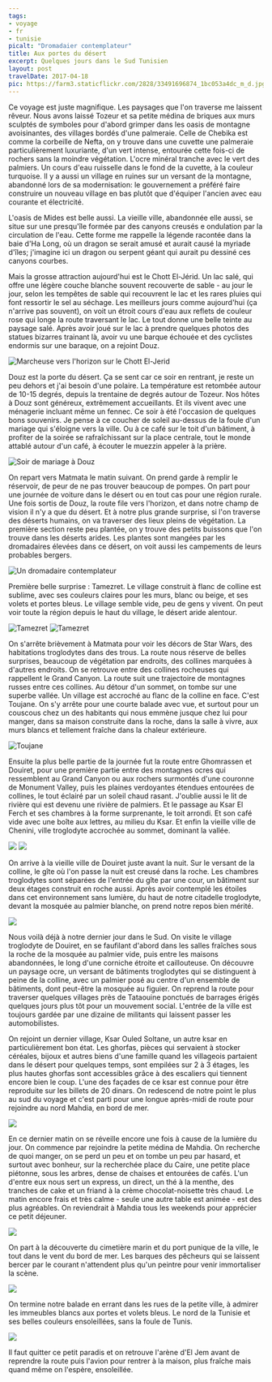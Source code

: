 ```yaml
---
tags:
- voyage
- fr
- tunisie
picalt: "Dromadaier contemplateur"
title: Aux portes du désert
excerpt: Quelques jours dans le Sud Tunisien
layout: post
travelDate: 2017-04-18
pic: https://farm3.staticflickr.com/2828/33491696874_1bc053a4dc_m_d.jpg
---
```


Ce voyage est juste magnifique. Les paysages que l'on traverse me laissent rêveur. Nous avons laissé Tozeur et sa petite médina de briques aux murs sculptés de symboles pour d'abord grimper dans les oasis de montagne avoisinantes, des villages bordés d'une palmeraie. Celle de Chebika est comme la corbeille de Nefta, on y trouve dans une cuvette une palmeraie particulièrement luxuriante, d'un vert intense, entourée cette fois-ci de rochers sans la moindre végétation. L'ocre minéral tranche avec le vert des palmiers. Un cours d'eau ruisselle dans le fond de la cuvette, à la couleur turquoise. Il y a aussi un village en ruines sur un versant de la montagne, abandonné lors de sa modernisation: le gouvernement a préféré faire construire un nouveau village en bas plutôt que d'équiper l'ancien avec eau courante et électricité.



L'oasis de Mides est belle aussi. La vieille ville, abandonnée elle aussi, se situe sur une presqu'île formée par des canyons creusés e ondulation par la circulation de l'eau. Cette forme me rappelle la légende racontée dans la baie d'Ha Long, où un dragon se serait amusé et aurait causé la myriade d'îles; j'imagine ici un dragon ou serpent géant qui aurait pu dessiné ces canyons courbes.



Mais la grosse attraction aujourd'hui est le Chott El-Jérid. Un lac salé, qui offre une légère couche blanche souvent recouverte de sable - au jour le jour, selon les tempêtes de sable qui recouvrent le lac et les rares pluies qui font ressortir le sel au séchage. Les meilleurs jours comme aujourd'hui (ça n'arrive pas souvent), on voit un étroit cours d'eau aux reflets de couleur rose qui longe la route traversant le lac. Le tout donne une belle teinte au paysage salé.
Après avoir joué sur le lac à prendre quelques photos des statues bizarres trainant là, avoir vu une barque échouée et des cyclistes endormis sur une baraque, on a rejoint Douz.

![](https://farm5.staticflickr.com/4168/34262424510_1b47e48298_k_d.jpg "Marcheuse vers l'horizon sur le Chott El-Jerid")

Douz est la porte du désert. Ça se sent car ce soir en rentrant, je reste un peu dehors et j'ai besoin d'une polaire. La température est retombée autour de 10-15 degrés, depuis la trentaine de degrés autour de Tozeur.
Nos hôtes à Douz sont généreux, extrêmement accueillants. Et ils vivent avec une ménagerie incluant même un fennec.
Ce soir à été l'occasion de quelques bons souvenirs. Je pense à ce coucher de soleil au-dessus de la foule d'un mariage qui s'éloigne vers la ville. Ou à ce café sur le toit d'un bâtiment, à profiter de la soirée se rafraîchissant sur la place centrale, tout le monde attablé autour d'un café, à écouter le muezzin appeler à la prière.

![](https://farm5.staticflickr.com/4176/34517147521_17ce0e74df_z_d.jpg "Soir de mariage à Douz")

On repart vers Matmata le matin suivant. On prend garde à remplir le réservoir, de peur de ne pas trouver beaucoup de pompes. On part pour une journée de voiture dans le désert ou en tout cas pour une région rurale. Une fois sortis de Douz, la route file vers l'horizon, et dans notre champ de vision il n'y a que du désert.
Et à notre plus grande surprise, si l'on traverse des déserts humains, on va traverser des lieux pleins de végétation. La première section reste peu plantée, on y trouve des petits buissons que l'on trouve dans les déserts arides. Les plantes sont mangées par les dromadaires élevées dans ce désert, on voit aussi les campements de leurs probables bergers.

![](https://farm3.staticflickr.com/2828/33491696874_a90760b259_k_d.jpg "Un dromadaire contemplateur")

Première belle surprise : Tamezret. Le village construit à flanc de colline est sublime, avec ses couleurs claires pour les murs, blanc ou beige, et ses volets et portes bleus. Le village semble vide, peu de gens y vivent. On peut voir toute la région depuis le haut du village, le désert aride alentour.

![](https://farm5.staticflickr.com/4168/33995431910_59cff5e77f_z_d.jpg "Tamezret") ![](https://farm3.staticflickr.com/2892/33569709593_708b36b2c5_z_d.jpg "Tamezret")

On s'arrête brièvement à Matmata pour voir les décors de Star Wars, des habitations troglodytes dans des trous.
La route nous réserve de belles surprises, beaucoup de végétation par endroits, des collines marquées à d'autres endroits.
On se retrouve entre des collines rocheuses qui rappellent le Grand Canyon. La route suit une trajectoire de montagnes russes entre ces collines. Au détour d'un sommet, on tombe sur une superbe vallée. Un village est accroché au flanc de la colline en face. C'est Toujane. On s'y arrête pour une courte balade avec vue, et surtout pour un couscous chez un des habitants qui nous emmène jusque chez lui pour manger, dans sa maison construite dans la roche, dans la salle à vivre, aux murs blancs et tellement fraîche dans la chaleur extérieure.

![](https://farm3.staticflickr.com/2851/34363916415_fe66d24a7b_k_d.jpg "Toujane")

Ensuite la plus belle partie de la journée fut la route entre Ghomrassen et Douiret, pour une première partie entre des montagnes ocres qui ressemblent au Grand Canyon ou aux rochers surmontés d'une couronne de Monument Valley, puis les plaines verdoyantes étendues entourées de collines, le tout éclairé par un soleil chaud rasant. J'oublie aussi le lit de rivière qui est devenu une rivière de palmiers. Et le passage au Ksar El Ferch et ses chambres à la forme surprenante, le toit arrondi. Et son café vide avec une boîte aux lettres, au milieu du Ksar. Et enfin la vieille ville de Chenini, ville troglodyte accrochée au sommet, dominant la vallée.

![](https://farm5.staticflickr.com/4188/33505718193_0029fb8c16_k_d.jpg "")
![](https://farm3.staticflickr.com/2859/34184769731_c25c86d949_k_d.jpg "")

On arrive à la vieille ville de Douiret juste avant la nuit. Sur le versant de la colline, le gîte où l'on passe la nuit est creusé dans la roche. Les chambres troglodytes sont séparées de l'entrée du gîte par une cour, un bâtiment sur deux étages construit en roche aussi. Après avoir contemplé les étoiles dans cet environnement sans lumière, du haut de notre citadelle troglodyte, devant la mosquée au palmier blanche, on prend notre repos bien mérité.

![](https://farm3.staticflickr.com/2860/33330080384_11d2ede3d0_k_d.jpg "")

Nous voilà déjà à notre dernier jour dans le Sud. On visite le village troglodyte de Douiret, en se faufilant d'abord dans les salles fraîches sous la roche de la mosquée au palmier vide, puis entre les maisons abandonnées, le long d'une corniche étroite et caillouteuse. On découvre un paysage ocre, un versant de bâtiments troglodytes qui se distinguent à peine de la colline, avec un palmier posé au centre d'un ensemble de bâtiments, dont peut-être la mosquée au figuier.
On reprend la route pour traverser quelques villages près de Tataouine ponctués de barrages érigés quelques jours plus tôt pour un mouvement social. L'entrée de la ville est toujours gardée par une dizaine de militants qui laissent passer les automobilistes.

On rejoint un dernier village, Ksar Ouled Soltane, un autre ksar en particulièrement bon état. Les ghorfas, pièces qui servaient à stocker céréales, bijoux et autres biens d'une famille quand les villageois partaient dans le désert pour quelques temps, sont empilées sur 2 à 3 étages, les plus hautes ghorfas sont accessibles grâce à des escaliers qui tiennent encore bien le coup. L'une des façades de ce ksar est connue pour être reproduite sur les billets de 20 dinars.
On redescend de notre point le plus au sud du voyage et c'est parti pour une longue après-midi de route pour rejoindre au nord Mahdia, en bord de mer.

![](https://farm3.staticflickr.com/2887/34277098275_cbb62bef4c_k_d.jpg "")

En ce dernier matin on se réveille encore une fois à cause de la lumière du jour. On commence par rejoindre la petite médina de Mahdia. On recherche de quoi manger, on se perd un peu et on tombe un peu par hasard, et surtout avec bonheur, sur la recherchée place du Caire, une petite place piétonne, sous les arbres, dense de chaises et entourées de cafés. L'un d'entre eux nous sert un express, un direct, un thé à la menthe, des tranches de cake et un friand à la crème chocolat-noisette très chaud. Le matin encore frais et très calme - seule une autre table est animée - est des plus agréables. On reviendrait à Mahdia tous les weekends pour apprécier ce petit déjeuner.

![](https://farm3.staticflickr.com/2839/34229509266_b87c2a61e9_z_d.jpg "")

On part à la découverte du cimetière marin et du port punique de la ville, le tout dans le vent du bord de mer. Les barques des pêcheurs qui se laissent bercer par le courant n'attendent plus qu'un peintre pour venir immortaliser la scène.

![](https://farm5.staticflickr.com/4192/33428095494_4c034867d1_k_d.jpg "")

On termine notre balade en errant dans les rues de la petite ville, à admirer les immeubles blancs aux portes et volets bleus. Le nord de la Tunisie et ses belles couleurs ensoleillées, sans la foule de Tunis.

![](https://farm3.staticflickr.com/2833/34112661752_c257840946_k_d.jpg "")

Il faut quitter ce petit paradis et on retrouve l'arène d'El Jem avant de reprendre la route puis l'avion pour rentrer à la maison, plus fraîche mais quand même on l'espère, ensoleillée.
